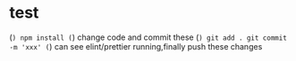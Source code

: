# test
(```)
npm install
(```)
change code and commit these
(```)
git add .
git commit -m 'xxx'
(```)
can see elint/prettier running,finally push these changes
